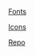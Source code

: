 [Fonts](https://fonts.google.com/share?selection.family=Inter:ital,opsz,wght@0,14..32,100..900;1,14..32,100..900|Quicksand:wght@300..700|Teko:wght@300..700)

[Icons](https://fonts.google.com/icons?icon.style=Rounded)

[Repo](https://github.com/noahSnbr07/Kirah)